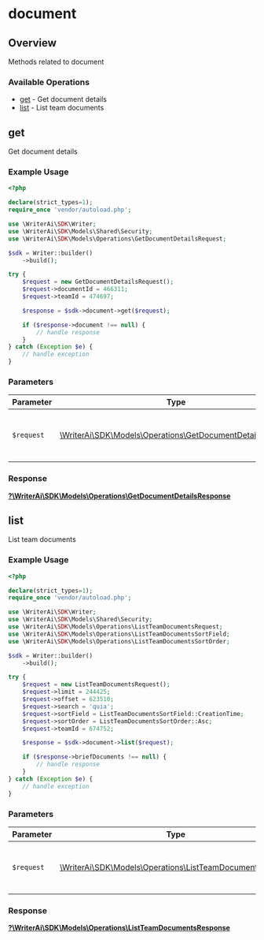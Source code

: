 # document

## Overview

Methods related to document

### Available Operations

* [get](#get) - Get document details
* [list](#list) - List team documents

## get

Get document details

### Example Usage

```php
<?php

declare(strict_types=1);
require_once 'vendor/autoload.php';

use \WriterAi\SDK\Writer;
use \WriterAi\SDK\Models\Shared\Security;
use \WriterAi\SDK\Models\Operations\GetDocumentDetailsRequest;

$sdk = Writer::builder()
    ->build();

try {
    $request = new GetDocumentDetailsRequest();
    $request->documentId = 466311;
    $request->teamId = 474697;

    $response = $sdk->document->get($request);

    if ($response->document !== null) {
        // handle response
    }
} catch (Exception $e) {
    // handle exception
}
```

### Parameters

| Parameter                                                                                                         | Type                                                                                                              | Required                                                                                                          | Description                                                                                                       |
| ----------------------------------------------------------------------------------------------------------------- | ----------------------------------------------------------------------------------------------------------------- | ----------------------------------------------------------------------------------------------------------------- | ----------------------------------------------------------------------------------------------------------------- |
| `$request`                                                                                                        | [\WriterAi\SDK\Models\Operations\GetDocumentDetailsRequest](../../models/operations/GetDocumentDetailsRequest.md) | :heavy_check_mark:                                                                                                | The request object to use for the request.                                                                        |


### Response

**[?\WriterAi\SDK\Models\Operations\GetDocumentDetailsResponse](../../models/operations/GetDocumentDetailsResponse.md)**


## list

List team documents

### Example Usage

```php
<?php

declare(strict_types=1);
require_once 'vendor/autoload.php';

use \WriterAi\SDK\Writer;
use \WriterAi\SDK\Models\Shared\Security;
use \WriterAi\SDK\Models\Operations\ListTeamDocumentsRequest;
use \WriterAi\SDK\Models\Operations\ListTeamDocumentsSortField;
use \WriterAi\SDK\Models\Operations\ListTeamDocumentsSortOrder;

$sdk = Writer::builder()
    ->build();

try {
    $request = new ListTeamDocumentsRequest();
    $request->limit = 244425;
    $request->offset = 623510;
    $request->search = 'quia';
    $request->sortField = ListTeamDocumentsSortField::CreationTime;
    $request->sortOrder = ListTeamDocumentsSortOrder::Asc;
    $request->teamId = 674752;

    $response = $sdk->document->list($request);

    if ($response->briefDocuments !== null) {
        // handle response
    }
} catch (Exception $e) {
    // handle exception
}
```

### Parameters

| Parameter                                                                                                       | Type                                                                                                            | Required                                                                                                        | Description                                                                                                     |
| --------------------------------------------------------------------------------------------------------------- | --------------------------------------------------------------------------------------------------------------- | --------------------------------------------------------------------------------------------------------------- | --------------------------------------------------------------------------------------------------------------- |
| `$request`                                                                                                      | [\WriterAi\SDK\Models\Operations\ListTeamDocumentsRequest](../../models/operations/ListTeamDocumentsRequest.md) | :heavy_check_mark:                                                                                              | The request object to use for the request.                                                                      |


### Response

**[?\WriterAi\SDK\Models\Operations\ListTeamDocumentsResponse](../../models/operations/ListTeamDocumentsResponse.md)**


